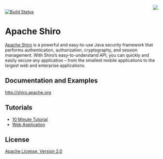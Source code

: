 <img src="http://shiro.apache.org/assets/images/apache-shiro-logo.png" align="right" />

[![Build Status](https://builds.apache.org/job/Shiro/badge/icon)](https://builds.apache.org/job/Shiro)

Apache Shiro
============

[Apache Shiro](http://shiro.apache.org) is a powerful and easy-to-use Java security framework that performs authentication, authorization, cryptography, and session management. With Shiro’s easy-to-understand API, you can quickly and easily secure any application – from the smallest mobile applications to the largest web and enterprise applications.

Documentation and Examples
--------------------------
http://shiro.apache.org

Tutorials
---------
* [10 Minute Tutorial](http://shiro.apache.org/10-minute-tutorial.html)
* [Web Application](http://shiro.apache.org/webapp-tutorial.html) 

License
-------
[Apache License, Version 2.0](https://www.apache.org/licenses/LICENSE-2.0.txt)


